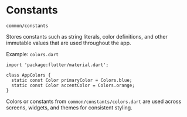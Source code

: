 # Constants

`common/constants`

Stores constants such as string literals, color definitions, and other immutable values that are used throughout the app.

Example: `colors.dart`

```
import 'package:flutter/material.dart';

class AppColors {
  static const Color primaryColor = Colors.blue;
  static const Color accentColor = Colors.orange;
}
```

Colors or constants from `common/constants/colors.dart` are used across screens, widgets, and themes for consistent styling.
